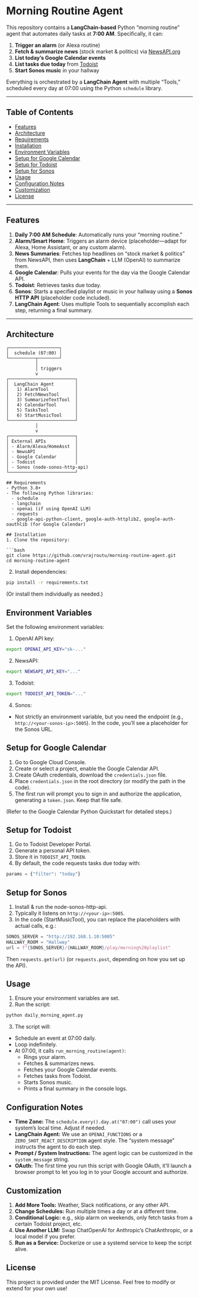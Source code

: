 # Morning Routine Agent

This repository contains a **LangChain-based** Python “morning routine” agent that automates daily tasks at **7:00 AM**. Specifically, it can:

1. **Trigger an alarm** (or Alexa routine)  
2. **Fetch & summarize news** (stock market & politics) via [NewsAPI.org](https://newsapi.org/)  
3. **List today’s Google Calendar events**  
4. **List tasks due today** from [Todoist](https://todoist.com/)  
5. **Start Sonos music** in your hallway  

Everything is orchestrated by a **LangChain Agent** with multiple “Tools,” scheduled every day at 07:00 using the Python `schedule` library.

---

## Table of Contents

- [Features](#features)  
- [Architecture](#architecture)  
- [Requirements](#requirements)  
- [Installation](#installation)  
- [Environment Variables](#environment-variables)  
- [Setup for Google Calendar](#setup-for-google-calendar)  
- [Setup for Todoist](#setup-for-todoist)  
- [Setup for Sonos](#setup-for-sonos)  
- [Usage](#usage)  
- [Configuration Notes](#configuration-notes)  
- [Customization](#customization)  
- [License](#license)

---

## Features

1. **Daily 7:00 AM Schedule**: Automatically runs your “morning routine.”  
2. **Alarm/Smart Home**: Triggers an alarm device (placeholder—adapt for Alexa, Home Assistant, or any custom alarm).  
3. **News Summaries**: Fetches top headlines on “stock market & politics” from NewsAPI, then uses **LangChain** + LLM (OpenAI) to summarize them.  
4. **Google Calendar**: Pulls your events for the day via the Google Calendar API.  
5. **Todoist**: Retrieves tasks due today.  
6. **Sonos**: Starts a specified playlist or music in your hallway using a **Sonos HTTP API** (placeholder code included).  
7. **LangChain Agent**: Uses multiple Tools to sequentially accomplish each step, returning a final summary.

---

## Architecture

```plaintext
┌───────────────────┐
│  schedule (07:00) │
└──────────┬────────┘
           │  
           │ triggers
           v
┌─────────────────────────┐
│  LangChain Agent        │
│   1) AlarmTool          │
│   2) FetchNewsTool      │
│   3) SummarizeTextTool  │
│   4) CalendarTool       │
│   5) TasksTool          │
│   6) StartMusicTool     │
└─────────────────────────┘
           │
           v
┌─────────────────────────┐
│ External APIs           │
│ - Alarm/Alexa/HomeAsst  │
│ - NewsAPI               │
│ - Google Calendar       │
│ - Todoist               │
│ - Sonos (node-sonos-http-api)   
└─────────────────────────┘

## Requirements
- Python 3.8+
- The following Python libraries:
  - schedule
  - langchain
  - openai (if using OpenAI LLM)
  - requests
  - google-api-python-client, google-auth-httplib2, google-auth-oauthlib (for Google Calendar)

## Installation
1. Clone the repository:

```bash
git clone https://github.com/vrajroutu/morning-routine-agent.git
cd morning-routine-agent
```

2. Install dependencies:

```bash
pip install -r requirements.txt
```

(Or install them individually as needed.)

## Environment Variables

Set the following environment variables:
1. OpenAI API key:

```bash
export OPENAI_API_KEY="sk-..."
```

2. NewsAPI:

```bash
export NEWSAPI_API_KEY="..."
```

3. Todoist:

```bash
export TODOIST_API_TOKEN="..."
```

4. Sonos:
- Not strictly an environment variable, but you need the endpoint (e.g., `http://<your-sonos-ip>:5005`). In the code, you’ll see a placeholder for the Sonos URL.

## Setup for Google Calendar
1. Go to Google Cloud Console.
2. Create or select a project, enable the Google Calendar API.
3. Create OAuth credentials, download the `credentials.json` file.
4. Place `credentials.json` in the root directory (or modify the path in the code).
5. The first run will prompt you to sign in and authorize the application, generating a `token.json`. Keep that file safe.

(Refer to the Google Calendar Python Quickstart for detailed steps.)

## Setup for Todoist
1. Go to Todoist Developer Portal.
2. Generate a personal API token.
3. Store it in `TODOIST_API_TOKEN`.
4. By default, the code requests tasks due today with:

```python
params = {"filter": "today"}
```

## Setup for Sonos
1. Install & run the node-sonos-http-api.
2. Typically it listens on `http://<your-ip>:5005`.
3. In the code (StartMusicTool), you can replace the placeholders with actual calls, e.g.:

```python
SONOS_SERVER = "http://192.168.1.10:5005"
HALLWAY_ROOM = "Hallway"
url = f"{SONOS_SERVER}/{HALLWAY_ROOM}/play/morning%20playlist"
```

Then `requests.get(url)` (or `requests.post`, depending on how you set up the API).

## Usage
1. Ensure your environment variables are set.
2. Run the script:

```bash
python daily_morning_agent.py
```

3. The script will:
- Schedule an event at 07:00 daily.
- Loop indefinitely.
- At 07:00, it calls `run_morning_routine(agent)`:
  - Rings your alarm.
  - Fetches & summarizes news.
  - Fetches your Google Calendar events.
  - Fetches tasks from Todoist.
  - Starts Sonos music.
  - Prints a final summary in the console logs.

## Configuration Notes
- **Time Zone:** The `schedule.every().day.at("07:00")` call uses your system’s local time. Adjust if needed.
- **LangChain Agent:** We use an `OPENAI_FUNCTIONS` or a `ZERO_SHOT_REACT_DESCRIPTION` agent style. The “system message” instructs the agent to do each step.
- **Prompt / System Instructions:** The agent logic can be customized in the `system_message` string.
- **OAuth:** The first time you run this script with Google OAuth, it’ll launch a browser prompt to let you log in to your Google account and authorize.

## Customization
1. **Add More Tools:** Weather, Slack notifications, or any other API.
2. **Change Schedules:** Run multiple times a day or at a different time.
3. **Conditional Logic:** e.g., skip alarm on weekends, only fetch tasks from a certain Todoist project, etc.
4. **Use Another LLM:** Swap ChatOpenAI for Anthropic’s ChatAnthropic, or a local model if you prefer.
5. **Run as a Service:** Dockerize or use a systemd service to keep the script alive.

## License

This project is provided under the MIT License. Feel free to modify or extend for your own use!
